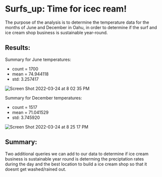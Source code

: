 # Surfs_up: Time for icec ream!

The purpose of the analysis is to determine the temperature data for the months of June and December in Oahu, in order to determine if the surf and ice cream shop business is sustainable year-round.

## Results:

Summary for June temperatures:
* count = 1700
* mean = 74.944118
* std: 3.257417

![Screen Shot 2022-03-24 at 8 02 35 PM](https://user-images.githubusercontent.com/93875400/160029145-e2008069-505b-40c0-b8f2-b9e801be8bed.png)

Summary for December temperatures:
* count = 1517
* mean = 71.041529
* std: 3.745920

![Screen Shot 2022-03-24 at 8 25 17 PM](https://user-images.githubusercontent.com/93875400/160030967-f940a2ab-1a30-4a53-b9d5-6aa9518b2b9c.png)


## Summary:

Two additional queries we can add to our data to determine if ice cream business is sustainable year round is determing the preciptation rates during the day and the best location to build a ice cream shop so that it doesnt get washed/rained out.
